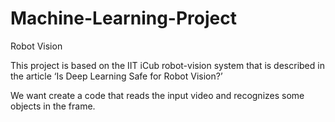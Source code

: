 # Machine-Learning-Project
Robot Vision 

This project is based on the IIT iCub robot-vision system that is described in the article ‘Is Deep Learning Safe for Robot Vision?’

We want create a code that reads the input video and recognizes some objects in the frame.
